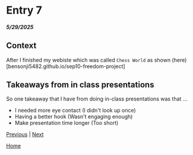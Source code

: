 # Entry 7
##### 5/29/2025

## Context
After I finished my webiste which was called `Chess World` as shown  (here)[bensonji5482.github.io/sep10-freedom-project]

## Takeaways from in class presentations
So one takeaway that I have from doing in-class presentations was that ...
* I needed more eye contact (I didn't look up once)
* Having a better hook (Wasn't engaging enough)
* Make presentation time longer (Too short)

[Previous](entry06.md) | [Next](entry08.md)

[Home](../README.md)
